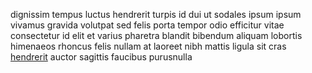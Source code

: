 dignissim tempus luctus hendrerit turpis id dui ut sodales ipsum ipsum vivamus
gravida volutpat sed felis porta tempor odio efficitur vitae consectetur id
elit et varius pharetra blandit bibendum aliquam lobortis himenaeos rhoncus
felis nullam at laoreet nibh mattis ligula sit cras
[hendrerit](generated_webpages/maecenas1.md) auctor sagittis faucibus
purusnulla